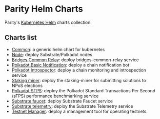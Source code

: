 # Parity Helm Charts

Parity's [Kubernetes Helm](https://helm.sh/) charts collection.

## Charts list

- [Common](charts/common/README.md): a generic helm chart for kubernetes
- [Node](charts/node/README.md): deploy Substrate/Polkadot nodes
- [Bridges Common Relay](charts/bridges-common-relay/README.md): deploy bridges-common-relay service
- [Polkadot Basic Notification](charts/polkadot-basic-notification/README.md): deploy a chain notification bot
- [Polkadot Introspector](charts/polkadot-introspector/README.md): deploy a chain monitoring and introspection service
- [Staking miner](charts/staking-miner/README.md): deploy the staking-miner for submitting solutions to NPoS elections
- [Polkadot STPS](charts/polkadot-stps/README.md): deploy the Polkadot Standard Transactions Per Second (sTPS) performance benchmarking service
- [Substrate faucet](charts/substrate-faucet/README.md): deploy Substrate Faucet service
- [Substrate telemetry](charts/substrate-telemetry/README.md): deploy the Substrate Telemetry service
- [Testnet Manager](charts/testnet-manager/README.md): deploy a management tool for operating testnets

